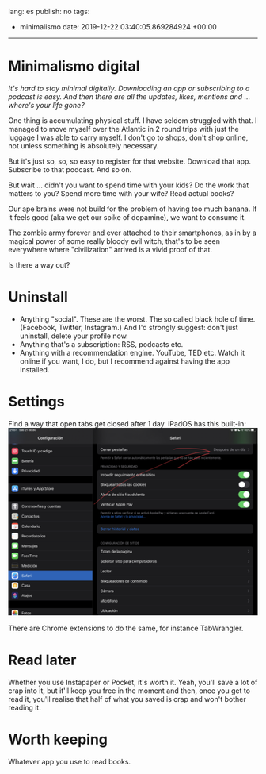 lang: es
publish: no
tags:
- minimalismo
date: 2019-12-22 03:40:05.869284924 +00:00

---


# Minimalismo digital

_It's hard to stay minimal digitally. Downloading an app or subscribing to a podcast is easy. And then there are all the updates, likes, mentions and ... where's your life gone?_

One thing is accumulating physical stuff. I have seldom struggled with that. I managed to move myself over the Atlantic in 2 round trips with just the luggage I was able to carry myself. I don't go to shops, don't shop online, not unless something is absolutely necessary.

But it's just so, so, so easy to register for that website. Download that app. Subscribe to that podcast. And so on.

But wait ... didn't you want to spend time with your kids? Do the work that matters to you? Spend more time with your wife? Read actual books?

Our ape brains were not build for the problem of having too much banana. If it feels good (aka we get our spike of dopamine), we want to consume it.

The zombie army forever and ever attached to their smartphones, as in by a magical power of some really bloody evil witch, that's to be seen everywhere where "civilization" arrived is a vivid proof of that.

Is there a way out?

# Uninstall

- Anything "social". These are the worst. The so called black hole of time. (Facebook, Twitter, Instagram.) And I'd strongly suggest: don't just uninstall, delete your profile now.
- Anything that's a subscription: RSS, podcasts etc.
- Anything with a recommendation engine. YouTube, TED etc. Watch it online if you want, I do, but I recommend against having the app installed.

# Settings

Find a way that open tabs get closed after 1 day. iPadOS has this built-in:
![](ipados-safari-close-tabs-after-1-day.jpg)

There are Chrome extensions to do the same, for instance TabWrangler.

# Read later

Whether you use Instapaper or Pocket, it's worth it. Yeah, you'll save a lot of crap into it, but it'll keep you free in the moment and then, once you get to read it, you'll realise that half of what you saved is crap and won't bother reading it.

# Worth keeping

Whatever app you use to read books.
